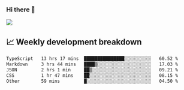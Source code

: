 ### Hi there 👋
<img align="center" src="https://github-readme-stats.vercel.app/api?username=Tumao727&show_icons=true&hide_title=true&theme=dracula" />


## 📈 Weekly development breakdown
<!--START_SECTION:waka-->

```txt
TypeScript   13 hrs 17 mins  ███████████████░░░░░░░░░░   60.52 %
Markdown     3 hrs 44 mins   ████▒░░░░░░░░░░░░░░░░░░░░   17.03 %
JSON         2 hrs 1 min     ██▒░░░░░░░░░░░░░░░░░░░░░░   09.21 %
CSS          1 hr 47 mins    ██░░░░░░░░░░░░░░░░░░░░░░░   08.15 %
Other        59 mins         █░░░░░░░░░░░░░░░░░░░░░░░░   04.50 %
```

<!--END_SECTION:waka-->